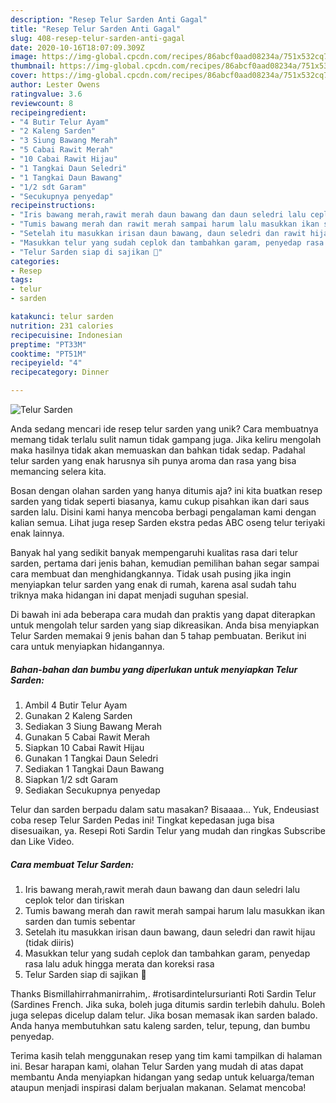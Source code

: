 ```yaml
---
description: "Resep Telur Sarden Anti Gagal"
title: "Resep Telur Sarden Anti Gagal"
slug: 408-resep-telur-sarden-anti-gagal
date: 2020-10-16T18:07:09.309Z
image: https://img-global.cpcdn.com/recipes/86abcf0aad08234a/751x532cq70/telur-sarden-foto-resep-utama.jpg
thumbnail: https://img-global.cpcdn.com/recipes/86abcf0aad08234a/751x532cq70/telur-sarden-foto-resep-utama.jpg
cover: https://img-global.cpcdn.com/recipes/86abcf0aad08234a/751x532cq70/telur-sarden-foto-resep-utama.jpg
author: Lester Owens
ratingvalue: 3.6
reviewcount: 8
recipeingredient:
- "4 Butir Telur Ayam"
- "2 Kaleng Sarden"
- "3 Siung Bawang Merah"
- "5 Cabai Rawit Merah"
- "10 Cabai Rawit Hijau"
- "1 Tangkai Daun Seledri"
- "1 Tangkai Daun Bawang"
- "1/2 sdt Garam"
- "Secukupnya penyedap"
recipeinstructions:
- "Iris bawang merah,rawit merah daun bawang dan daun seledri lalu ceplok telor dan tiriskan"
- "Tumis bawang merah dan rawit merah sampai harum lalu masukkan ikan sarden dan tumis sebentar"
- "Setelah itu masukkan irisan daun bawang, daun seledri dan rawit hijau (tidak diiris)"
- "Masukkan telur yang sudah ceplok dan tambahkan garam, penyedap rasa lalu aduk hingga merata dan koreksi rasa"
- "Telur Sarden siap di sajikan 🤤"
categories:
- Resep
tags:
- telur
- sarden

katakunci: telur sarden 
nutrition: 231 calories
recipecuisine: Indonesian
preptime: "PT33M"
cooktime: "PT51M"
recipeyield: "4"
recipecategory: Dinner

---
```



![Telur Sarden](https://img-global.cpcdn.com/recipes/86abcf0aad08234a/751x532cq70/telur-sarden-foto-resep-utama.jpg)

Anda sedang mencari ide resep telur sarden yang unik? Cara membuatnya memang tidak terlalu sulit namun tidak gampang juga. Jika keliru mengolah maka hasilnya tidak akan memuaskan dan bahkan tidak sedap. Padahal telur sarden yang enak harusnya sih punya aroma dan rasa yang bisa memancing selera kita.

Bosan dengan olahan sarden yang hanya ditumis aja? ini kita buatkan resep sarden yang tidak seperti biasanya, kamu cukup pisahkan ikan dari saus sarden lalu. Disini kami hanya mencoba berbagi pengalaman kami dengan kalian semua. Lihat juga resep Sarden ekstra pedas ABC oseng telur teriyaki enak lainnya.

Banyak hal yang sedikit banyak mempengaruhi kualitas rasa dari telur sarden, pertama dari jenis bahan, kemudian pemilihan bahan segar sampai cara membuat dan menghidangkannya. Tidak usah pusing jika ingin menyiapkan telur sarden yang enak di rumah, karena asal sudah tahu triknya maka hidangan ini dapat menjadi suguhan spesial.


Di bawah ini ada beberapa cara mudah dan praktis yang dapat diterapkan untuk mengolah telur sarden yang siap dikreasikan. Anda bisa menyiapkan Telur Sarden memakai 9 jenis bahan dan 5 tahap pembuatan. Berikut ini cara untuk menyiapkan hidangannya.

<!--inarticleads1-->

##### Bahan-bahan dan bumbu yang diperlukan untuk menyiapkan Telur Sarden:

1. Ambil 4 Butir Telur Ayam
1. Gunakan 2 Kaleng Sarden
1. Sediakan 3 Siung Bawang Merah
1. Gunakan 5 Cabai Rawit Merah
1. Siapkan 10 Cabai Rawit Hijau
1. Gunakan 1 Tangkai Daun Seledri
1. Sediakan 1 Tangkai Daun Bawang
1. Siapkan 1/2 sdt Garam
1. Sediakan Secukupnya penyedap


Telur dan sarden berpadu dalam satu masakan? Bisaaaa… Yuk, Endeusiast coba resep Telur Sarden Pedas ini! Tingkat kepedasan juga bisa disesuaikan, ya. Resepi Roti Sardin Telur yang mudah dan ringkas Subscribe dan Like Video. 

<!--inarticleads2-->

##### Cara membuat Telur Sarden:

1. Iris bawang merah,rawit merah daun bawang dan daun seledri lalu ceplok telor dan tiriskan
1. Tumis bawang merah dan rawit merah sampai harum lalu masukkan ikan sarden dan tumis sebentar
1. Setelah itu masukkan irisan daun bawang, daun seledri dan rawit hijau (tidak diiris)
1. Masukkan telur yang sudah ceplok dan tambahkan garam, penyedap rasa lalu aduk hingga merata dan koreksi rasa
1. Telur Sarden siap di sajikan 🤤


Thanks Bismillahirrahmanirrahim,. #rotisardintelursurianti Roti Sardin Telur (Sardines French. Jika suka, boleh juga ditumis sardin terlebih dahulu. Boleh juga selepas dicelup dalam telur. Jika bosan memasak ikan sarden balado. Anda hanya membutuhkan satu kaleng sarden, telur, tepung, dan bumbu penyedap. 

Terima kasih telah menggunakan resep yang tim kami tampilkan di halaman ini. Besar harapan kami, olahan Telur Sarden yang mudah di atas dapat membantu Anda menyiapkan hidangan yang sedap untuk keluarga/teman ataupun menjadi inspirasi dalam berjualan makanan. Selamat mencoba!
